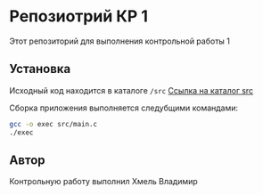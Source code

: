 # Репозиотрий КР 1
Этот репозиторий для выполнения контрольной работы 1

## Установка
Исходный код находится в каталоге `/src`
[Ссылка на каталог src](./src/)

Сборка приложения выполняется следубщими командами:
```bash
gcc -o exec src/main.c
./exec
```


## Автор

Контрольную работу выполнил Хмель Владимир


